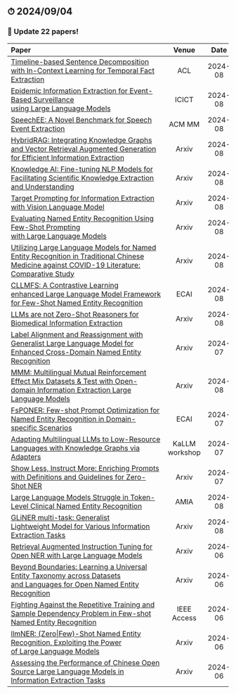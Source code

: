 ## ⏱ 2024/09/04
### 📢 Update 22 papers!

|  Paper  |  Venue  |  Date  |  Code  |
| :------ | :------: | :------: | :------: |
| [Timeline-based Sentence Decomposition with In-Context Learning for Temporal Fact Extraction](https://aclanthology.org/2024.acl-long.187/) | ACL | 2024-08 | [GitHub](https://github.com/JianhaoChen-nju/TSDRE) |
| [Epidemic Information Extraction for Event-Based Surveillance using Large Language Models](https://link.springer.com/chapter/10.1007/978-981-97-4581-4_17) | ICICT | 2024-08 | |
| [SpeechEE: A Novel Benchmark for Speech Event Extraction](https://arxiv.org/abs/2408.09462) | ACM MM | 2024-08 | [GitHub](https://speechee.github.io/) | 
| [HybridRAG: Integrating Knowledge Graphs and Vector Retrieval Augmented Generation for Efficient Information Extraction](https://arxiv.org/abs/2408.04948)| Arxiv | 2024-08 | |
| [Knowledge AI: Fine-tuning NLP Models for Facilitating Scientific Knowledge Extraction and Understanding](https://arxiv.org/abs/2408.04651)| Arxiv | 2024-08 | |
| [Target Prompting for Information Extraction with Vision Language Model](https://arxiv.org/abs/2408.03834)| Arxiv | 2024-08 | |
| [Evaluating Named Entity Recognition Using Few-Shot Prompting with Large Language Models](https://arxiv.org/abs/2408.15796) | Arxiv | 2024-08 | [GitHub](https://github.com/GEODE-project/ner-llm)|
| [Utilizing Large Language Models for Named Entity Recognition in Traditional Chinese Medicine against COVID-19 Literature: Comparative Study](https://arxiv.org/abs/2408.13501) | Arxiv | 2024-08 | |
| [CLLMFS: A Contrastive Learning enhanced Large Language Model Framework for Few-Shot Named Entity Recognition](https://arxiv.org/abs/2408.12834) | ECAI | 2024-08 | |
| [LLMs are not Zero-Shot Reasoners for Biomedical Information Extraction](https://arxiv.org/abs/2408.12249) | Arxiv | 2024-08 | |
| [Label Alignment and Reassignment with Generalist Large Language Model for Enhanced Cross-Domain Named Entity Recognition](https://www.arxiv.org/abs/2407.17344) | Arxiv | 2024-07 | |
| [MMM: Multilingual Mutual Reinforcement Effect Mix Datasets & Test with Open-domain Information Extraction Large Language Models](https://arxiv.org/abs/2407.10953) | Arxiv | 2024-08 | [GitHub](https://ganchengguang.github.io/MRE/) |
| [FsPONER: Few-shot Prompt Optimization for Named Entity Recognition in Domain-specific Scenarios](https://arxiv.org/abs/2407.08035) | ECAI | 2024-07 | [GitHub](https://github.com/markustyj/FsPONER_ECAI2024) |
| [Adapting Multilingual LLMs to Low-Resource Languages with Knowledge Graphs via Adapters](https://arxiv.org/abs/2407.01406) | KaLLM workshop | 2024-07 | [GitHub](https://github.com/d-gurgurov/Injecting-Commonsense-Knowledge-into-LLMs) |
| [Show Less, Instruct More: Enriching Prompts with Definitions and Guidelines for Zero-Shot NER](https://arxiv.org/abs/2407.01272) | Arxiv | 2024-07 | |
| [Large Language Models Struggle in Token-Level Clinical Named Entity Recognition](https://arxiv.org/abs/2407.00731) | AMIA | 2024-08 | |
| [GLiNER multi-task: Generalist Lightweight Model for Various Information Extraction Tasks]() | Arxiv | 2024-08 | |
| [Retrieval Augmented Instruction Tuning for Open NER with Large Language Models](https://arxiv.org/abs/2406.17305) | Arxiv | 2024-06 | [GitHub](https://github.com/Emma1066/Retrieval-Augmented-IT-OpenNER) |
| [Beyond Boundaries: Learning a Universal Entity Taxonomy across Datasets and Languages for Open Named Entity Recognition](https://arxiv.org/abs/2406.11192) | Arxiv | 2024-06 | [GitHub](https://github.com/UmeanNever/B2NER) |
| [Fighting Against the Repetitive Training and Sample Dependency Problem in Few-shot Named Entity Recognition](https://ieeexplore.ieee.org/abstract/document/10463035) | IEEE Access | 2024-06 | [GitHub](https://github.com/changtianluckyforever/SMCS_project) |
| [llmNER: (Zero\|Few)-Shot Named Entity Recognition, Exploiting the Power of Large Language Models](https://arxiv.org/abs/2406.04528) | Arxiv | 2024-06 | [GitHub](https://github.com/plncmm/llmner) |
| [Assessing the Performance of Chinese Open Source Large Language Models in Information Extraction Tasks](https://arxiv.org/abs/2406.02079) | Arxiv | 2024-06 | |
